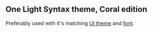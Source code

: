 ## One Light Syntax theme, Coral edition

<!-- ![one-syntax-light](https://cloud.githubusercontent.com/assets/378023/7783214/c146b4e6-0174-11e5-8377-a57cf0274d5d.png) -->

Preferably used with it's matching [UI theme](https://atom.io/themes/one-light-ui) and [font](https://github.com/mozilla/Fira).
